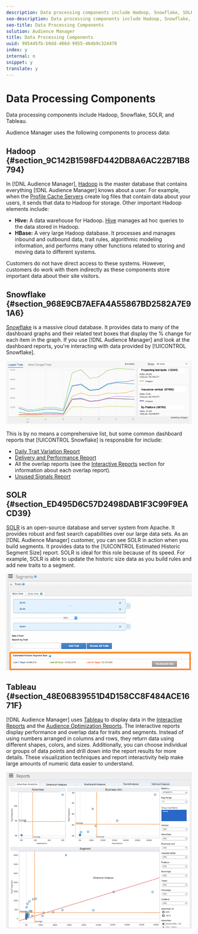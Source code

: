 ```yaml
---
description: Data processing components include Hadoop, Snowflake, SOLR, and Tableau.
seo-description: Data processing components include Hadoop, Snowflake, SOLR, and Tableau.
seo-title: Data Processing Components
solution: Audience Manager
title: Data Processing Components
uuid: 995445fb-b9dd-406d-9955-464b9c324470
index: y
internal: n
snippet: y
translate: y
---
```


# Data Processing Components

Data processing components include Hadoop, Snowflake, SOLR, and Tableau.



Audience Manager uses the following components to process data: 

## Hadoop {#section_9C142B1598FD442DB8A6AC22B71B8794}



In [!DNL Audience Manager], [Hadoop](http://hadoop.apache.org/) is the master database that contains everything [!DNL Audience Manager] knows about a user. For example, when the [Profile Cache Servers](../../reference/system-components/components-data-collection.md#concept_66CFFEBF5E8B41ED94082D562A93506E) create log files that contain data about your users, it sends that data to Hadoop for storage. Other important Hadoop elements include: 



* **Hive:** A data warehouse for Hadoop. [Hive](http://hive.apache.org/) manages ad hoc queries to the data stored in Hadoop.
* **HBase:** A very large Hadoop database. It processes and manages inbound and outbound data, trait rules, algorithmic modeling information, and performs many other functions related to storing and moving data to different systems.





Customers do not have direct access to these systems. However, customers do work with them indirectly as these components store important data about their site visitors. 

## Snowflake {#section_968E9CB7AEFA4A55867BD2582A7E91A6}



[Snowflake](https://www.snowflake.net/) is a massive cloud database. It provides data to many of the dashboard graphs and their related text boxes that display the % change for each item in the graph. If you use [!DNL Audience Manager] and look at the dashboard reports, you're interacting with data provided by [!UICONTROL Snowflake]. 



<a id="fig_2476708C3CDE4CDF964DFFAEE54A71C1"></a>

![](assets/dashboardreport.png) 





This is by no means a comprehensive list, but some common dashboard reports that [!UICONTROL Snowflake] is responsible for include: 

* [Daily Trait Variation Report](https://marketing.adobe.com/resources/help/en_US/aam/?f=c_daily_trait_variation.html)
* [Delivery and Performance Report](https://marketing.adobe.com/resources/help/en_US/aam/?f=c_delivery_reports.html)
* All the overlap reports (see the [Interactive Reports](https://marketing.adobe.com/resources/help/en_US/aam/?f=c_dynamic_reports.html) section for information about each overlap report).
* [Unused Signals Report](https://marketing.adobe.com/resources/help/en_US/aam/?f=c_unused_signals.html)



## SOLR {#section_ED495D6C57D2498DAB1F3C99F9EACD39}



[SOLR](http://lucene.apache.org/solr/) is an open-source database and server system from Apache. It provides robust and fast search capabilities over our large data sets. As an [!DNL Audience Manager] customer, you can see SOLR in action when you build segments. It provides data to the [!UICONTROL Estimated Historic Segment Size] report. SOLR is ideal for this role because of its speed. For example, SOLR is able to update the historic size data as you build rules and add new traits to a segment. 



<a id="fig_6DC8C91B108649E4A2A200F1EADF6134"></a>

![](assets/audsize.png) 

## Tableau {#section_48E06839551D4D158CC8F484ACE1671F}



[!DNL Audience Manager] uses [Tableau](http://www.tableausoftware.com/) to display data in the [Interactive Reports](../../reporting/dynamic-reports/dynamic-reports.md#concept_88ADC775F1E9458582A3285B29B76A46) and the [Audience Optimization Reports](../../reporting/audience-optimization-reports/audience-optimization-reports.md#concept_D66D2C58493E48BDAFF2F95BBB508946). The interactive reports display performance and overlap data for traits and segments. Instead of using numbers arranged in columns and rows, they return data using different shapes, colors, and sizes. Additionally, you can choose individual or groups of data points and drill down into the report results for more details. These visualization techniques and report interactivity help make large amounts of numeric data easier to understand. 



<a id="fig_95A24B263FF846398C26132F53024730"></a>

![](assets/advertiser_analytics.png) 
